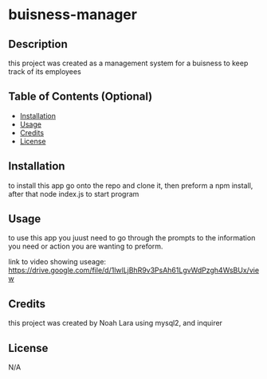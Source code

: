 # buisness-manager

## Description

this project was created as a management system for a buisness to keep track of its employees

## Table of Contents (Optional)
- [Installation](#installation)
- [Usage](#usage)
- [Credits](#credits)
- [License](#license)

## Installation

to install this app go onto the repo and clone it, then preform a npm install, after that node index.js to start program

## Usage

to use this app you juust need to go through the prompts to the information you need or action you are wanting to preform.

link to video showing useage: 
https://drive.google.com/file/d/1lwlLjBhR9v3PsAh61LgvWdPzgh4WsBUx/view

## Credits

this project was created by Noah Lara using mysql2, and inquirer

## License

N/A

